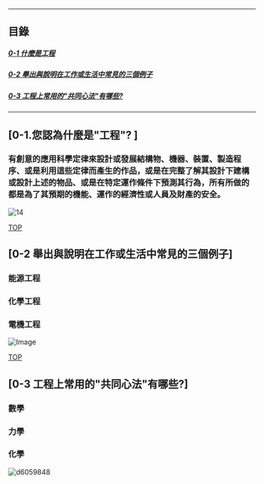 
<a name="000"/>

---
## 目錄
##### [0-1 什麼是工程](#001)
##### [0-2 舉出與說明在工作或生活中常見的三個例子](#002)
##### [0-3 工程上常用的"共同心法"有哪些?](#003)
---

<a name="001"/>

## [0-1.您認為什麼是"工程"? ]

### 有創意的應用科學定律來設計或發展結構物、機器、裝置、製造程序、或是利用這些定律而產生的作品，或是在完整了解其設計下建構或設計上述的物品、或是在特定運作條件下預測其行為，所有所做的都是為了其預期的機能、運作的經濟性或人員及財產的安全。

![14](https://user-images.githubusercontent.com/89326999/185782457-1613f38e-8e44-4067-9452-492cdc95bcf4.jpg)

[TOP](#000)


<a name="002"/>

## [0-2 舉出與說明在工作或生活中常見的三個例子]
### 能源工程
### 化學工程
### 電機工程

![Image](https://user-images.githubusercontent.com/89326999/185782376-9d63f374-d7b4-491b-8a41-80ecc8e9e280.jpg)

[TOP](#000)

<a name="003"/>

## [0-3 工程上常用的"共同心法"有哪些?]
### 數學
### 力學
### 化學

![d6059848](https://user-images.githubusercontent.com/89326999/185782775-2a28c144-87ab-4081-acb8-d3afa19d2e15.jpg)
